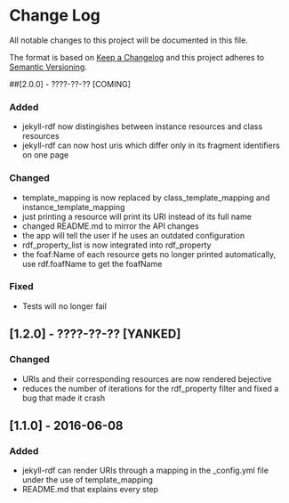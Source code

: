 # Change Log
All notable changes to this project will be documented in this file.

The format is based on [Keep a Changelog](http://keepachangelog.com/)
and this project adheres to [Semantic Versioning](http://semver.org/).

##[2.0.0] - ????-??-?? [COMING]
### Added
- jekyll-rdf now distingishes between instance resources and class resources
- jekyll-rdf can now host uris which differ only in its fragment identifiers on one page

### Changed
- template_mapping is now replaced by class_template_mapping and instance_template_mapping
- just printing a resource will print its URI instead of its full name
- changed README.md to mirror the API changes
- the app will tell the user if he uses an outdated configuration
- rdf_property_list is now integrated into rdf_property
- the foaf:Name of each resource gets no longer printed automatically, use rdf.foafName to get the foafName

### Fixed
- Tests will no longer fail

## [1.2.0] - ????-??-?? [YANKED]
### Changed
- URIs and their corresponding resources are now rendered bejective
- reduces the number of iterations for the rdf_property filter and fixed a bug that made it crash

## [1.1.0] - 2016-06-08
### Added
- jekyll-rdf can render URIs through a mapping in the _config.yml file under the use of template_mapping
- README.md that explains every step
